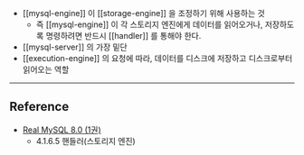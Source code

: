 - [[mysql-engine]] 이 [[storage-engine]] 을 조정하기 위해 사용하는 것
	- 즉 [[mysql-engine]] 이 각 스토리지 엔진에게 데이터를 읽어오거나, 저장하도록 명령하려면 반드시 [[handler]] 를 통해야 한다.
- [[mysql-server]] 의 가장 밑단
- [[execution-engine]] 의 요청에 따라, 데이터를 디스크에 저장하고 디스크로부터 읽어오는 역할

--- 
## Reference
- [Real MySQL 8.0 (1권)](https://product.kyobobook.co.kr/detail/S000001766482)
	- 4.1.6.5 핸들러(스토리지 엔진)